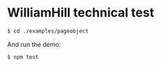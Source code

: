 # WilliamHill technical test

```sh
$ cd ./examples/pageobject
```

And run the demo:

```sh
$ npm test
```
